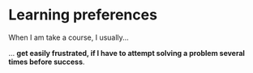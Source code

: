 # Learning preferences

When I am take a course, I usually...

… **get easily frustrated, if I have to attempt solving a problem several times before success**.